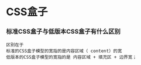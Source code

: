 # CSS盒子


### 标准CSS盒子与低版本CSS盒子有什么区别
```
区别在于
标准的CSS盒子模型的宽指的是内容区域（ content）的宽
低版本的CSS盒子模型的宽指的是 内容区域 + 填充区 + 边界宽；
```